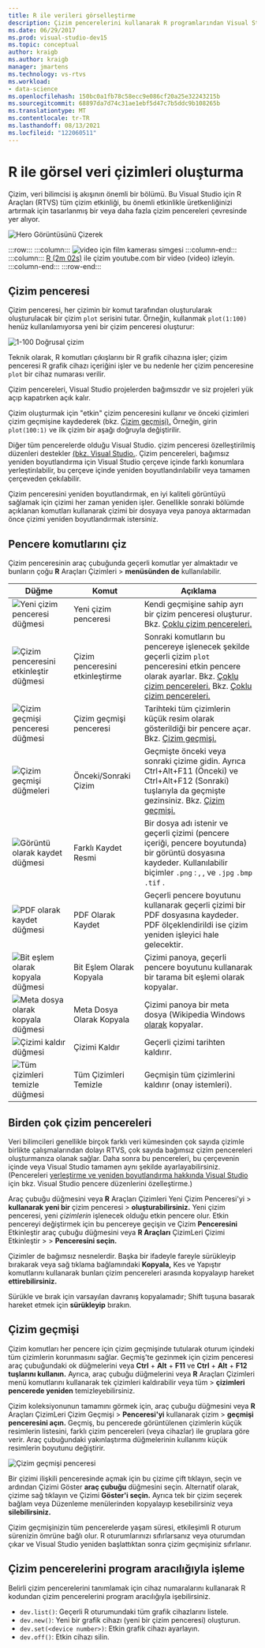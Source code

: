 ```yaml
---
title: R ile verileri görselleştirme
description: Çizim pencerelerini kullanarak R programlarından Visual Studio çizim.
ms.date: 06/29/2017
ms.prod: visual-studio-dev15
ms.topic: conceptual
author: kraigb
ms.author: kraigb
manager: jmartens
ms.technology: vs-rtvs
ms.workload:
- data-science
ms.openlocfilehash: 150bc0a1fb78c58ecc9e086cf20a25e32243215b
ms.sourcegitcommit: 68897da7d74c31ae1ebf5d47c7b5ddc9b108265b
ms.translationtype: MT
ms.contentlocale: tr-TR
ms.lasthandoff: 08/13/2021
ms.locfileid: "122060511"
---
```

# <a name="create-visual-data-plots-with-r"></a>R ile görsel veri çizimleri oluşturma

Çizim, veri bilimcisi iş akışının önemli bir bölümü. Bu Visual Studio için R Araçları (RTVS) tüm çizim etkinliği, bu önemli etkinlikle üretkenliğinizi artırmak için tasarlanmış bir veya daha fazla çizim pencereleri çevresinde yer alıyor.

![Hero Görüntüsünü Çizerek](media/plotting-hero-image.png)

:::row:::
    :::column:::
        ![video için film kamerası simgesi](../install/media/video-icon.png "Nasıl yapılacağını görmek için")
    :::column-end:::
    :::column:::
        [R (2m 02s)](https://www.youtube.com/watch?v=ZTbKmz5RSgY) ile çizim youtube.com bir video (video) izleyin.
    :::column-end:::
:::row-end:::

## <a name="the-plot-window"></a>Çizim penceresi

Çizim penceresi, her çizimin bir komut tarafından oluşturularak oluşturulacak bir çizim `plot` serisini tutar. Örneğin, kullanmak `plot(1:100)` henüz kullanılamıyorsa yeni bir çizim penceresi oluşturur:

![1-100 Doğrusal çizim](media/plotting-1-to-100.png)

Teknik olarak, R komutları çıkışlarını bir R grafik cihazına işler; çizim penceresi R grafik cihazı içeriğini işler ve bu nedenle her çizim penceresine `plot` bir cihaz numarası verilir.

Çizim pencereleri, Visual Studio projelerden bağımsızdır ve siz projeleri yük açıp kapatırken açık kalır.

Çizim oluşturmak için "etkin" çizim penceresini kullanır ve önceki çizimleri çizim geçmişine kaydederek (bkz. [Çizim geçmişi).](#plot-history) Örneğin, girin `plot(100:1)` ve ilk çizim bir aşağı doğruyla değiştirilir.

Diğer tüm pencerelerde olduğu Visual Studio. çizim penceresi özelleştirilmiş düzenleri destekler [(bkz. Visual Studio.](../ide/customizing-window-layouts-in-visual-studio.md). Çizim pencereleri, bağımsız yeniden boyutlandırma için Visual Studio çerçeve içinde farklı konumlara yerleştirılabilir, bu çerçeve içinde yeniden boyutlandırılabilir veya tamamen çerçeveden çekılabilir.

Çizim penceresini yeniden boyutlandırmak, en iyi kaliteli görüntüyü sağlamak için çizimi her zaman yeniden işler. Genellikle sonraki bölümde açıklanan komutları kullanarak çizimi bir dosyaya veya panoya aktarmadan önce çizimi yeniden boyutlandırmak istersiniz.

## <a name="plot-window-commands"></a>Pencere komutlarını çiz

Çizim penceresinin araç çubuğunda geçerli komutlar yer almaktadır ve bunların çoğu **R** Araçları Çizimleri  >  **menüsünden de** kullanılabilir.

| Düğme | Komut | Açıklama |
| --- | --- | --- |
| ![Yeni çizim penceresi düğmesi](media/plotting-toolbar-01-new-plot-window.png) | Yeni çizim penceresi | Kendi geçmişine sahip ayrı bir çizim penceresi oluşturur. Bkz. [Çoklu çizim pencereleri.](#multiple-plot-windows) |
| ![Çizim penceresini etkinleştir düğmesi](media/plotting-toolbar-02-activate-plot-window.png) | Çizim penceresini etkinleştirme | Sonraki komutların bu pencereye işlenecek şekilde geçerli çizim `plot` penceresini etkin pencere olarak ayarlar. Bkz. [Çoklu çizim pencereleri.](#multiple-plot-windows) Bkz. [Çoklu çizim pencereleri.](#multiple-plot-windows) |
| ![Çizim geçmişi penceresi düğmesi](media/plotting-toolbar-03-plot-history.png) | Çizim geçmişi penceresi | Tarihteki tüm çizimlerin küçük resim olarak gösterildiği bir pencere açar. Bkz. [Çizim geçmişi.](#plot-history) |
| ![Çizim geçmişi düğmeleri](media/plotting-toolbar-04-plot-history-arrows.png) | Önceki/Sonraki Çizim |  Geçmişte önceki veya sonraki çizime gidin. Ayrıca Ctrl+Alt+F11 (Önceki) ve Ctrl+Alt+F12 (Sonraki) tuşlarıyla da geçmişte gezinsiniz. Bkz. [Çizim geçmişi.](#plot-history) |
| ![Görüntü olarak kaydet düğmesi](media/plotting-toolbar-05-save-as-image.png)| Farklı Kaydet Resmi | Bir dosya adı istenir ve geçerli çizimi (pencere içeriği, pencere boyutunda) bir görüntü dosyasına kaydeder. Kullanılabilir biçimler `.png` : , , ve `.jpg` `.bmp` `.tif` . |
| ![PDF olarak kaydet düğmesi](media/plotting-toolbar-06-save-as-pdf.png)| PDF Olarak Kaydet | Geçerli pencere boyutunu kullanarak geçerli çizimi bir PDF dosyasına kaydeder. PDF ölçeklendirildi ise çizim yeniden işleyici hale gelecektir. |
| ![Bit eşlem olarak kopyala düğmesi](media/plotting-toolbar-07-copy-as-bitmap.png)| Bit Eşlem Olarak Kopyala | Çizimi panoya, geçerli pencere boyutunu kullanarak bir tarama bit eşlemi olarak kopyalar. |
| ![Meta dosya olarak kopyala düğmesi](media/plotting-toolbar-08-copy-as-metafile.png)| Meta Dosya Olarak Kopyala | Çizimi panoya bir meta dosya (Wikipedia Windows [olarak](https://en.wikipedia.org/wiki/Windows_Metafile) kopyalar. |
| ![Çizimi kaldır düğmesi](media/plotting-toolbar-09-remove-plot.png)| Çizimi Kaldır | Geçerli çizimi tarihten kaldırır. |
| ![Tüm çizimleri temizle düğmesi](media/plotting-toolbar-10-clear-all-plots.png) | Tüm Çizimleri Temizle | Geçmişin tüm çizimlerini kaldırır (onay istemleri). |

## <a name="multiple-plot-windows"></a>Birden çok çizim pencereleri

Veri bilimcileri genellikle birçok farklı veri kümesinden çok sayıda çizimle birlikte çalışmalarından dolayı RTVS, çok sayıda bağımsız çizim pencereleri oluşturmanıza olanak sağlar. Daha sonra bu pencereleri, bu çerçevenin içinde veya Visual Studio tamamen aynı şekilde ayarlayabilirsiniz. (Pencereleri [yerleştirme ve yeniden boyutlandırma hakkında Visual Studio](../ide/customizing-window-layouts-in-visual-studio.md) için bkz. Visual Studio pencere düzenlerini özelleştirme.)

Araç çubuğu düğmesini veya **R** Araçları Çizimleri Yeni Çizim Penceresi'yi  >  **kullanarak yeni bir** çizim penceresi  >  **oluşturabilirsiniz.** Yeni çizim penceresi, yeni *çizimlerin* işlenecek olduğu etkin pencere olur. Etkin pencereyi değiştirmek için bu pencereye geçişin ve Çizim **Penceresini** Etkinleştir araç çubuğu düğmesini veya **R Araçları** ÇizimLeri Çizimi Etkinleştir  >    >  **Penceresini seçin.**

Çizimler de bağımsız nesnelerdir. Başka bir ifadeyle fareyle sürükleyip bırakarak veya sağ tıklama bağlamındaki **Kopyala,** Kes  ve Yapıştır komutlarını kullanarak bunları çizim pencereleri arasında kopyalayıp hareket **ettirebilirsiniz.** 

Sürükle ve bırak için varsayılan davranış kopyalamadır; Shift tuşuna basarak hareket etmek için **sürükleyip** bırakın.

## <a name="plot-history"></a>Çizim geçmişi

Çizim komutları her pencere için çizim geçmişinde tutularak oturum içindeki tüm çizimlerin korunmasını sağlar. Geçmiş'te gezinmek için çizim penceresi araç çubuğundaki ok düğmelerini veya **Ctrl** + **Alt** + **F11** ve **Ctrl** + **Alt** + **F12 tuşlarını kullanın.** Ayrıca, araç çubuğu düğmelerini veya **R** Araçları Çizimleri menü komutlarını kullanarak tek çizimleri kaldırabilir veya tüm  >  **çizimleri pencerede yeniden** temizleyebilirsiniz.

Çizim koleksiyonunun tamamını görmek için, araç çubuğu düğmesini veya **R** Araçları ÇizimLeri Çizim Geçmişi  >  **Penceresi'yi** kullanarak çizim  >  **geçmişi penceresini açın.**
Geçmiş, bu pencerede görüntülenen çizimlerin küçük resimlerin listesini, farklı çizim pencereleri (veya cihazlar) ile gruplara göre verir. Araç çubuğundaki yakınlaştırma düğmelerinin kullanımı küçük resimlerin boyutunu değiştirir.

![Çizim geçmişi penceresi](media/plotting-plot-history-window.png)

Bir çizimi ilişkili penceresinde açmak için bu çizime çift tıklayın, seçin ve ardından Çizimi Göster **araç çubuğu** düğmesini seçin. Alternatif olarak, çizime sağ tıklayın ve Çizimi **Göster'i seçin.** Ayrıca tek bir çizim seçerek bağlam veya Düzenleme menülerinden kopyalayıp kesebilirsiniz veya **silebilirsiniz.**

Çizim geçmişinizin tüm pencerelerde yaşam süresi, etkileşimli R oturum sürenizin ömrüne bağlı olur. R oturumlarınızı sıfırlarsanız veya oturumdan çıkar ve Visual Studio yeniden başlattıktan sonra çizim geçmişiniz sıfırlanır.

## <a name="programmatically-manipulate-plot-windows"></a>Çizim pencerelerini program aracılığıyla işleme

Belirli çizim pencerelerini tanımlamak için cihaz numaralarını kullanarak R kodundan çizim pencerelerini program aracılığıyla işebilirsiniz.

- `dev.list()`: Geçerli R oturumundaki tüm grafik cihazlarını listele.
- `dev.new()`: Yeni bir grafik cihazı (yeni bir çizim penceresi) oluşturun.
- `dev.set(<device number>)`: Etkin grafik cihazı ayarlayın.
- `dev.off()`: Etkin cihazı silin.
